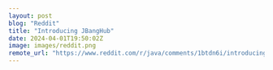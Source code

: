 ```yaml
---
layout: post
blog: "Reddit"
title: "Introducing JBangHub"
date: 2024-04-01T19:50:02Z
image: images/reddit.png
remote_url: "https://www.reddit.com/r/java/comments/1btdn6i/introducing_jbanghub/"
---
```

